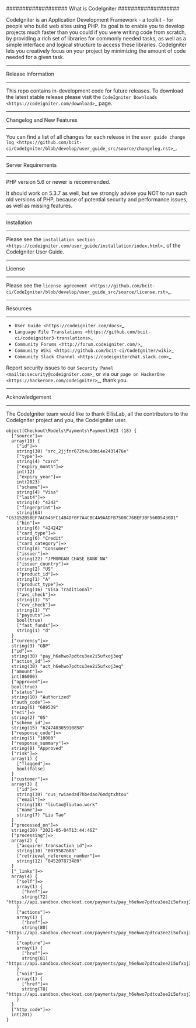 ###################
What is CodeIgniter
###################

CodeIgniter is an Application Development Framework - a toolkit - for people
who build web sites using PHP. Its goal is to enable you to develop projects
much faster than you could if you were writing code from scratch, by providing
a rich set of libraries for commonly needed tasks, as well as a simple
interface and logical structure to access these libraries. CodeIgniter lets
you creatively focus on your project by minimizing the amount of code needed
for a given task.

*******************
Release Information
*******************

This repo contains in-development code for future releases. To download the
latest stable release please visit the `CodeIgniter Downloads
<https://codeigniter.com/download>`_ page.

**************************
Changelog and New Features
**************************

You can find a list of all changes for each release in the `user
guide change log <https://github.com/bcit-ci/CodeIgniter/blob/develop/user_guide_src/source/changelog.rst>`_.

*******************
Server Requirements
*******************

PHP version 5.6 or newer is recommended.

It should work on 5.3.7 as well, but we strongly advise you NOT to run
such old versions of PHP, because of potential security and performance
issues, as well as missing features.

************
Installation
************

Please see the `installation section <https://codeigniter.com/user_guide/installation/index.html>`_
of the CodeIgniter User Guide.

*******
License
*******

Please see the `license
agreement <https://github.com/bcit-ci/CodeIgniter/blob/develop/user_guide_src/source/license.rst>`_.

*********
Resources
*********

-  `User Guide <https://codeigniter.com/docs>`_
-  `Language File Translations <https://github.com/bcit-ci/codeigniter3-translations>`_
-  `Community Forums <http://forum.codeigniter.com/>`_
-  `Community Wiki <https://github.com/bcit-ci/CodeIgniter/wiki>`_
-  `Community Slack Channel <https://codeigniterchat.slack.com>`_

Report security issues to our `Security Panel <mailto:security@codeigniter.com>`_
or via our `page on HackerOne <https://hackerone.com/codeigniter>`_, thank you.

***************
Acknowledgement
***************

The CodeIgniter team would like to thank EllisLab, all the
contributors to the CodeIgniter project and you, the CodeIgniter user.
```
object(Checkout\Models\Payments\Payment)#23 (18) {
  ["source"]=>
  array(18) {
    ["id"]=>
    string(30) "src_2jjfnr672t4u3dmi4e243l476e"
    ["type"]=>
    string(4) "card"
    ["expiry_month"]=>
    int(12)
    ["expiry_year"]=>
    int(2023)
    ["scheme"]=>
    string(4) "Visa"
    ["last4"]=>
    string(4) "4242"
    ["fingerprint"]=>
    string(64) "C63152B5BEF7AC645FC14B4DF0F7A4CBC4A9AADFB7508C76BEF3BF560D5430D1"
    ["bin"]=>
    string(6) "424242"
    ["card_type"]=>
    string(6) "Credit"
    ["card_category"]=>
    string(8) "Consumer"
    ["issuer"]=>
    string(22) "JPMORGAN CHASE BANK NA"
    ["issuer_country"]=>
    string(2) "US"
    ["product_id"]=>
    string(1) "A"
    ["product_type"]=>
    string(16) "Visa Traditional"
    ["avs_check"]=>
    string(1) "S"
    ["cvv_check"]=>
    string(1) "Y"
    ["payouts"]=>
    bool(true)
    ["fast_funds"]=>
    string(1) "d"
  }
  ["currency"]=>
  string(3) "GBP"
  ["id"]=>
  string(30) "pay_h6ehwo7pdtcu3ee2i5ufxoj3eq"
  ["action_id"]=>
  string(30) "act_h6ehwo7pdtcu3ee2i5ufxoj3eq"
  ["amount"]=>
  int(86000)
  ["approved"]=>
  bool(true)
  ["status"]=>
  string(10) "Authorized"
  ["auth_code"]=>
  string(6) "689539"
  ["eci"]=>
  string(2) "05"
  ["scheme_id"]=>
  string(15) "624740305910858"
  ["response_code"]=>
  string(5) "10000"
  ["response_summary"]=>
  string(8) "Approved"
  ["risk"]=>
  array(1) {
    ["flagged"]=>
    bool(false)
  }
  ["customer"]=>
  array(3) {
    ["id"]=>
    string(30) "cus_rwiaedzd7hbedao76mdgtxhtou"
    ["email"]=>
    string(18) "liutao@liutao.work"
    ["name"]=>
    string(7) "Liu Tao"
  }
  ["processed_on"]=>
  string(20) "2021-05-04T13:44:46Z"
  ["processing"]=>
  array(2) {
    ["acquirer_transaction_id"]=>
    string(10) "0079587608"
    ["retrieval_reference_number"]=>
    string(12) "045207873489"
  }
  ["_links"]=>
  array(4) {
    ["self"]=>
    array(1) {
      ["href"]=>
      string(72) "https://api.sandbox.checkout.com/payments/pay_h6ehwo7pdtcu3ee2i5ufxoj3eq"
    }
    ["actions"]=>
    array(1) {
      ["href"]=>
      string(80) "https://api.sandbox.checkout.com/payments/pay_h6ehwo7pdtcu3ee2i5ufxoj3eq/actions"
    }
    ["capture"]=>
    array(1) {
      ["href"]=>
      string(81) "https://api.sandbox.checkout.com/payments/pay_h6ehwo7pdtcu3ee2i5ufxoj3eq/captures"
    }
    ["void"]=>
    array(1) {
      ["href"]=>
      string(78) "https://api.sandbox.checkout.com/payments/pay_h6ehwo7pdtcu3ee2i5ufxoj3eq/voids"
    }
  }
  ["http_code"]=>
  int(201)
}
```
